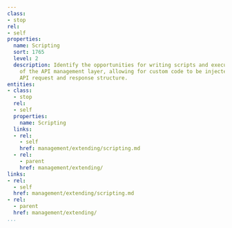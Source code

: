 ```yaml
---
class:
- stop
rel:
- self
properties:
  name: Scripting
  sort: 1765
  level: 2
  description: Identify the opportunities for writing scripts and executing as part
    of the API management layer, allowing for custom code to be injected into the
    API request and response structure.
entities:
- class:
  - stop
  rel:
  - self
  properties:
    name: Scripting
  links:
  - rel:
    - self
    href: management/extending/scripting.md
  - rel:
    - parent
    href: management/extending/
links:
- rel:
  - self
  href: management/extending/scripting.md
- rel:
  - parent
  href: management/extending/
...
```

